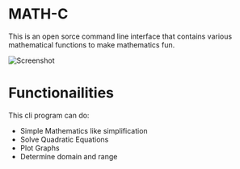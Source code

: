 # MATH-C
This is an open sorce command line interface that contains various mathematical functions to make mathematics fun.

![Screenshot](https://github.com/TheShiveshNetwork/MathC/assets/84664410/2a0a190f-92c2-4a10-bd1d-754e5cf874bc)

# Functionailities
This cli program can do:
- Simple Mathematics like simplification
- Solve Quadratic Equations
- Plot Graphs
- Determine domain and range